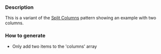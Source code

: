 ### Description
This is a variant of the [Split Columns](./?p=organisms-split-columns) pattern showing an example with two columns.

### How to generate
* Only add two items to the 'columns' array

